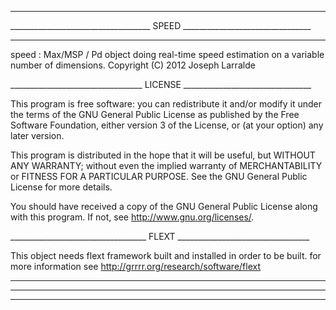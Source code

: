 __________________________________________________________________________
___________________________________ SPEED ________________________________
__________________________________________________________________________

speed : Max/MSP / Pd object doing real-time speed estimation on a
variable number of dimensions.
Copyright (C) 2012 Joseph Larralde
  
_________________________________ LICENSE ________________________________

This program is free software: you can redistribute it and/or modify
it under the terms of the GNU General Public License as published by
the Free Software Foundation, either version 3 of the License, or
(at your option) any later version.

This program is distributed in the hope that it will be useful,
but WITHOUT ANY WARRANTY; without even the implied warranty of
MERCHANTABILITY or FITNESS FOR A PARTICULAR PURPOSE.  See the
GNU General Public License for more details.

You should have received a copy of the GNU General Public License
along with this program.  If not, see <http://www.gnu.org/licenses/>. 

__________________________________ FLEXT _________________________________

This object needs flext framework built and installed in order to be built.
for more information see http://grrrr.org/research/software/flext

__________________________________________________________________________
__________________________________________________________________________
__________________________________________________________________________